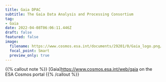 ```yaml
---
title: Gaia DPAC
subtitle: The Gaia Data Analysis and Processing Consortium
tag:
- Gaia
date: 2022-04-08T06:06:11.446Z
draft: false
featured: false
image:
  filename: https://www.cosmos.esa.int/documents/29201/0/Gaia_logo.png/62960d22-cdd9-02a2-c9d0-1bda19ab67cf?t=1607347628590
  focal_point: Smart
  preview_only: true
---
```


{{% callout note %}}
[Gaia]https://www.cosmos.esa.int/web/gaia on the ESA Cosmos portal
{{% /callout %}}
